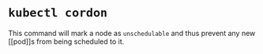 # `kubectl cordon`
This command will mark a node as `unschedulable` and thus prevent any new [[pod]]s from being scheduled to it.
